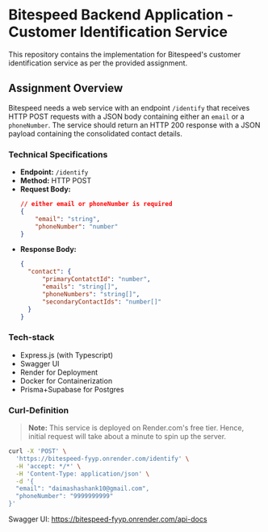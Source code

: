 # Bitespeed Backend Application - Customer Identification Service

This repository contains the implementation for Bitespeed's customer identification service as per the provided assignment.


## Assignment Overview

Bitespeed needs a web service with an endpoint `/identify` that receives HTTP POST requests with a JSON body containing either an `email` or a `phoneNumber`. The service should return an HTTP 200 response with a JSON payload containing the consolidated contact details.

### Technical Specifications

- **Endpoint:** `/identify`
- **Method:** HTTP POST
- **Request Body:**
  ```json
  // either email or phoneNumber is required
  {
      "email": "string",
      "phoneNumber": "number"
  }
  ```
- **Response Body:**
  ```json
  {
    "contact": {
        "primaryContatctId": "number",
        "emails": "string[]",
        "phoneNumbers": "string[]",
        "secondaryContactIds": "number[]"
    }
  }
  ```
### Tech-stack
- Express.js (with Typescript)
- Swagger UI
- Render for Deployment
- Docker for Containerization
- Prisma+Supabase for Postgres
  
### Curl-Definition
> **Note:** This service is deployed on Render.com's free tier. Hence, initial request will take about a minute to spin up the server.

```bash
curl -X 'POST' \
  'https://bitespeed-fyyp.onrender.com/identify' \
  -H 'accept: */*' \
  -H 'Content-Type: application/json' \
  -d '{
  "email": "daimashashank10@gmail.com",
  "phoneNumber": "9999999999"
}'
```
Swagger UI: https://bitespeed-fyyp.onrender.com/api-docs